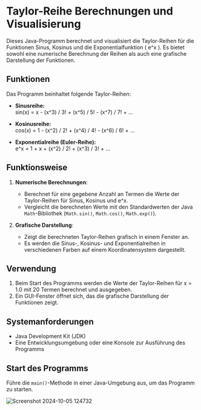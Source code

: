 # Taylor-Reihe Berechnungen und Visualisierung

Dieses Java-Programm berechnet und visualisiert die Taylor-Reihen für die Funktionen Sinus, Kosinus und die Exponentialfunktion \( e^x \). Es bietet sowohl eine numerische Berechnung der Reihen als auch eine grafische Darstellung der Funktionen.

## Funktionen

Das Programm beinhaltet folgende Taylor-Reihen:

- **Sinusreihe:**  
  sin(x) = x - (x^3) / 3! + (x^5) / 5! - (x^7) / 7! + ...

- **Kosinusreihe:**  
  cos(x) = 1 - (x^2) / 2! + (x^4) / 4! - (x^6) / 6! + ...

- **Exponentialreihe (Euler-Reihe):**  
  e^x = 1 + x + (x^2) / 2! + (x^3) / 3! + ...

## Funktionsweise

1. **Numerische Berechnungen**:
   - Berechnet für eine gegebene Anzahl an Termen die Werte der Taylor-Reihen für Sinus, Kosinus und e^x.
   - Vergleicht die berechneten Werte mit den Standardwerten der Java `Math`-Bibliothek (`Math.sin()`, `Math.cos()`, `Math.exp()`).

2. **Grafische Darstellung**:
   - Zeigt die berechneten Taylor-Reihen grafisch in einem Fenster an.
   - Es werden die Sinus-, Kosinus- und Exponentialreihen in verschiedenen Farben auf einem Koordinatensystem dargestellt.

## Verwendung

1. Beim Start des Programms werden die Werte der Taylor-Reihen für x = 1.0 mit 20 Termen berechnet und ausgegeben.
2. Ein GUI-Fenster öffnet sich, das die grafische Darstellung der Funktionen zeigt.

## Systemanforderungen

- Java Development Kit (JDK)
- Eine Entwicklungsumgebung oder eine Konsole zur Ausführung des Programms

## Start des Programms

Führe die `main()`-Methode in einer Java-Umgebung aus, um das Programm zu starten.

![Screenshot 2024-10-05 124732](https://github.com/user-attachments/assets/0b278199-00e1-40f5-ba07-850e0402594d)
